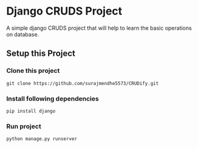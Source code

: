 # Django CRUDS Project
A simple django CRUDS project that will help to learn the basic operations on database.

## Setup this Project

### Clone this project
```
git clone https://github.com/surajmendhe5573/CRUDify.git
```

### Install following dependencies
```
pip install django
```

### Run project
```
python manage.py runserver
```
